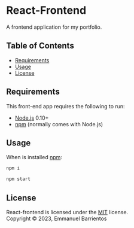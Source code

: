 React-Frontend
==========
A frontend application for my portfolio.

Table of Contents
-----------------

  * [Requirements](#requirements)
  * [Usage](#usage)
  * [License](#license)


Requirements
------------

This front-end app requires the following to run:

  * [Node.js][node] 0.10+
  * [npm][npm] (normally comes with Node.js)


Usage
-----
When is installed  [npm][npm]:

```sh
npm i 
```

```sh
npm start 
```

License
-------

React-frontend is licensed under the [MIT](#) license.  
Copyright &copy; 2023, Emmanuel Barrientos



[node]: https://nodejs.org/
[npm]: https://www.npmjs.com/
[shield-node]: https://img.shields.io/badge/node.js%20support-0.10–5-brightgreen.svg
[shield-npm]: https://img.shields.io/badge/npm-v3.2.0-blue.svg
[shield-build]: https://img.shields.io/badge/build-passing-brightgreen.svg
